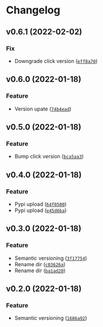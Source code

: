 # Changelog

<!--next-version-placeholder-->

## v0.6.1 (2022-02-02)
### Fix
* Downgrade click version ([`eff8a70`](https://github.com/Datateer/erd-python/commit/eff8a70862e5ac2418bf3fa771bc29ab0469394f))

## v0.6.0 (2022-01-18)
### Feature
* Version upate ([`74b4ead`](https://github.com/Datateer/erd-python/commit/74b4ead9d245c498da68e184ab5975792125f935))

## v0.5.0 (2022-01-18)
### Feature
* Bump click version ([`bca5aa3`](https://github.com/Datateer/erd-python/commit/bca5aa377c240d62d91022164a5f4d20507df330))

## v0.4.0 (2022-01-18)
### Feature
* Pypi upload ([`64f0500`](https://github.com/Datateer/erd-python/commit/64f0500e41dd9aa8ba6ba49073b2c33b47b3696c))
* Pypi upload ([`e45d6ba`](https://github.com/Datateer/erd-python/commit/e45d6ba4d5133c4b458ac5dea9f287258b9c1208))

## v0.3.0 (2022-01-18)
### Feature
* Semantic versioning ([`3f17754`](https://github.com/Datateer/erd-python/commit/3f177548c7b301da221a484557234d9ba67e9e9a))
* Rename dir ([`c03626a`](https://github.com/Datateer/erd-python/commit/c03626a0e809a9585082186dac415eaa868a108f))
* Rename dir ([`ba1ad20`](https://github.com/Datateer/erd-python/commit/ba1ad202fc9001dfe34761f1fa804dfc32308436))

## v0.2.0 (2022-01-18)
### Feature
* Semantic versioning ([`1686a92`](https://github.com/Datateer/erd-python/commit/1686a92185e0a305e04bbb37e87d20ec646f087f))
